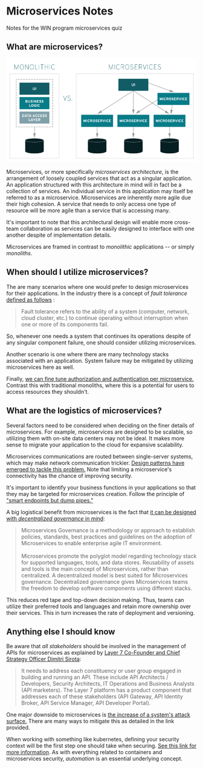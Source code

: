 # Microservices Notes

Notes for the WIN program microservices quiz

## What are microservices? ## 

[![Monolith versus Microservices](monolithic-vs-microservices.png)](https://www.redhat.com/en/topics/microservices/what-are-microservices)


Microservices, or more specifically *microservices architecture*, is the arrangement of loosely coupled services that act as a singular application. An application structured with this architecture in mind will in fact be a collection of services. An individual service in this application may itself be referred to as a microservice. Microservices are inherently more agile due their high cohesion. A service that needs to only access one type of resource will be more agile than a service that is accessing many. 

It's important to note that this architectural design will enable more cross-team collaboration as services can be easily designed to interface with one another despite of implementation details. 

Microservices are framed in contrast to *monolithic* applications -- or simply *monoliths*.

## When should I utilize microservices? ##

The are many scenarios where one would prefer to design microservices for their applications. In the industry there is a concept of *fault tolerance* [defined as follows](https://www.imperva.com/learn/availability/fault-tolerance/)
:

> Fault tolerance refers to the ability of a system (computer, network, cloud cluster, etc.) to continue operating without interruption when one or more of its components fail.

So, whenever one needs a system that continues its operations despite of any singular component failure, one should consider utilizing microservices. 

Another scenario is one where there are many technology stacks associated with an application. System failure may be mitigated by utilizing microservices here as well. 

Finally, [we can fine tune authorization and authentication per microservice.](https://dzone.com/articles/authentication-and-authorization-in-microservices) Contrast this with traditional monoliths, where this is a potential for users to access resources they shouldn't. 

## What are the logistics of microservices? ##

Several factors need to be considered when deciding on the finer details of microservices. For example, microservices are designed to be scalable, so utilizing them with on-site data centers may not be ideal. It makes more sense to migrate your application to the cloud for expansive scalability. 

Microservices communications are routed between single-server systems, which may make network communication trickier. [Design patterns have emerged to tackle this problem.](https://dzone.com/articles/design-patterns-for-microservice-communication) Note that limiting a microservice's connectivity has the chance of improving security. 

It's important to identify your business functions in your applications so that they may be targeted for microservices creation. Follow the principle of ["smart endpoints but dump pipes."](https://medium.com/@nathankpeck/microservice-principles-smart-endpoints-and-dumb-pipes-5691d410700f)

A big logistical benefit from microservices is the fact that [it can be designed with *decentralized governance* in mind](https://www.wipro.com/en-US/blogs/dr-gopala-krishna-behara/microservices-governance/): 

>Microservices Governance is a methodology or approach to establish policies, standards, best practices and guidelines on the adoption of Microservices to enable enterprise agile IT environment.<br></br>
Microservices promote the polyglot model regarding technology stack for supported languages, tools, and data stores. Reusability of assets and tools is the main concept of Microservices, rather than centralized. A decentralized model is best suited for Microservices governance. Decentralized governance gives Microservices teams the freedom to develop software components using different stacks.

This reduces red tape and top-down decision making. Thus, teams can utilize their preferred tools and languages and retain more ownership over their services. This in turn increases the rate of deployment and versioning. 

## Anything else I should know ##

Be aware that *all stakeholders* should be involved in the management of APIs for microservices as explained by [Layer 7 Co-Founder and Chief Strategy Officer Dimitri Sirota](https://techcrunch.com/2012/11/11/5-rules-for-api-management/):

>It needs to address each constituency or user group engaged in building and running an API. These include API Architects / Developers, Security Architects, IT Operations and Business Analysts (API marketers). The Layer 7 platform has a product component that addresses each of these stakeholders (API Gateway, API Identity Broker, API Service Manager, API Developer Portal).

One major downside to microservices is [the increase of a system's attack surface.](https://www.securitymagazine.com/articles/89283-ways-to-reduce-your-attack-surface) There are many ways to mitigate this as detailed in the link provided.

When working with something like kubernetes, defining your security context will be the first step one should take when securing. [See this link for more information](https://unofficial-kubernetes.readthedocs.io/en/latest/concepts/policy/security-context/). As with everything related to containers and microservices security, *automation* is an essential underlying concept. 





